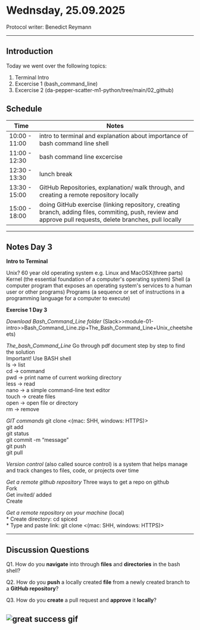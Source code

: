 # Wednsday, 25.09.2025
Protocol writer: Benedict Reymann

---
## __Introduction__
Today we went over the following topics:
1. Terminal Intro
2. Excercise 1 (bash_command_line)
3. Excercise 2 (da-pepper-scatter-m1-python/tree/main/02_github)

## __Schedule__ 
|Time|Notes|
|---|---|
|10:00 - 11:00|intro to terminal and explanation about importance of bash command line shell|
|11:00 - 12:30|bash command line excercise|   
|12:30 - 13:30|lunch break| 
|13:30 - 15:00|GitHub Repositories, explanation/ walk through, and creating a remote repository locally| 
|15:00 - 18:00|doing GitHub exercise (linking repository, creating branch, adding files, commiting, push, review and approve pull requests, delete branches, pull locally|

---

## __Notes Day 3__ 

**Intro to Terminal**

Unix? 60 year old operating system e.g. Linux and MacOSX(three parts)
Kernel (the essential foundation of a computer's operating system)
Shell (a computer program that exposes an operating system's services to a human user or other programs)
Programs (a sequence or set of instructions in a programming language for a computer to execute)

**Exercise 1 Day 3**

*Download Bash_Command_Line folder* (Slack>>module-01-intro>>Bash_Command_Line.zip+The_Bash_Command_Line+Unix_cheetsheets)

*The_bash_Command_Line*
    Go through pdf document step by step to find the solution  
        Important! Use BASH shell  
        ls -> list  
        cd -> command  
        pwd -> print name of current working directory  
        less -> read  
        nano -> a simple command-line text editor  
        touch -> create files  
        open -> open file or directory  
        rm -> remove  

*GIT commands*
    git clone <(mac: SHH, windows: HTTPS)>  
    git add  
    git status  
    git commit -m “message”  
    git push  
    git pull  

*Version control* (also called source control) is a system that helps manage and track changes to files, code, or projects over time

*Get a remote github repository*
    Three ways to get a repo on github  
        Fork  
        Get invited/ added  
        Create  

*Get a remote repository on your machine* (local)  
    * Create directory: cd spiced  
    * Type and paste link: git clone <(mac: SHH, windows: HTTPS)>  

---

## __Discussion Questions__

Q1. How do you **navigate** into through **files** and **directories** in the bash shell?  

Q2. How do you **push** a locally created **file** from a newly created branch to a **GitHub repository**?

Q3. How do you **create** a pull request and **approve** it **locally**?

![great success gif](https://i.giphy.com/media/v1.Y2lkPTc5MGI3NjExNDJoNnh0bXhhMWh5Z3QyMm90eWI5Nnc3YzMwaWE0bTQ1dGgya2tvcCZlcD12MV9pbnRlcm5hbF9naWZfYnlfaWQmY3Q9Zw/uyoXx0qpUWfQs/giphy.gif)
---

